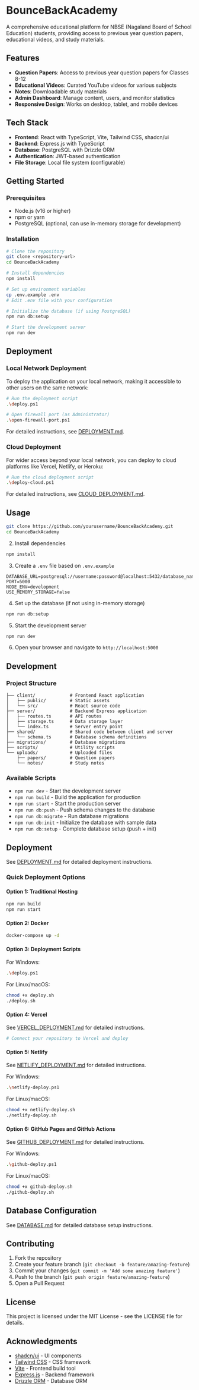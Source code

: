 # BounceBackAcademy

A comprehensive educational platform for NBSE (Nagaland Board of School Education) students, providing access to previous year question papers, educational videos, and study materials.

## Features

- **Question Papers**: Access to previous year question papers for Classes 8-12
- **Educational Videos**: Curated YouTube videos for various subjects
- **Notes**: Downloadable study materials
- **Admin Dashboard**: Manage content, users, and monitor statistics
- **Responsive Design**: Works on desktop, tablet, and mobile devices

## Tech Stack

- **Frontend**: React with TypeScript, Vite, Tailwind CSS, shadcn/ui
- **Backend**: Express.js with TypeScript
- **Database**: PostgreSQL with Drizzle ORM
- **Authentication**: JWT-based authentication
- **File Storage**: Local file system (configurable)

## Getting Started

### Prerequisites

- Node.js (v16 or higher)
- npm or yarn
- PostgreSQL (optional, can use in-memory storage for development)

### Installation

```bash
# Clone the repository
git clone <repository-url>
cd BounceBackAcademy

# Install dependencies
npm install

# Set up environment variables
cp .env.example .env
# Edit .env file with your configuration

# Initialize the database (if using PostgreSQL)
npm run db:setup

# Start the development server
npm run dev
```

## Deployment

### Local Network Deployment

To deploy the application on your local network, making it accessible to other users on the same network:

```bash
# Run the deployment script
.\deploy.ps1

# Open firewall port (as Administrator)
.\open-firewall-port.ps1
```

For detailed instructions, see [DEPLOYMENT.md](./DEPLOYMENT.md).

### Cloud Deployment

For wider access beyond your local network, you can deploy to cloud platforms like Vercel, Netlify, or Heroku:

```bash
# Run the cloud deployment script
.\deploy-cloud.ps1
```

For detailed instructions, see [CLOUD_DEPLOYMENT.md](./CLOUD_DEPLOYMENT.md).

## Usage

```bash
git clone https://github.com/yourusername/BounceBackAcademy.git
cd BounceBackAcademy
```

2. Install dependencies

```bash
npm install
```

3. Create a `.env` file based on `.env.example`

```
DATABASE_URL=postgresql://username:password@localhost:5432/database_name
PORT=5000
NODE_ENV=development
USE_MEMORY_STORAGE=false
```

4. Set up the database (if not using in-memory storage)

```bash
npm run db:setup
```

5. Start the development server

```bash
npm run dev
```

6. Open your browser and navigate to `http://localhost:5000`

## Development

### Project Structure

```
├── client/             # Frontend React application
│   ├── public/         # Static assets
│   └── src/            # React source code
├── server/             # Backend Express application
│   ├── routes.ts       # API routes
│   ├── storage.ts      # Data storage layer
│   └── index.ts        # Server entry point
├── shared/             # Shared code between client and server
│   └── schema.ts       # Database schema definitions
├── migrations/         # Database migrations
├── scripts/            # Utility scripts
└── uploads/            # Uploaded files
    ├── papers/         # Question papers
    └── notes/          # Study notes
```

### Available Scripts

- `npm run dev` - Start the development server
- `npm run build` - Build the application for production
- `npm run start` - Start the production server
- `npm run db:push` - Push schema changes to the database
- `npm run db:migrate` - Run database migrations
- `npm run db:init` - Initialize the database with sample data
- `npm run db:setup` - Complete database setup (push + init)

## Deployment

See [DEPLOYMENT.md](./DEPLOYMENT.md) for detailed deployment instructions.

### Quick Deployment Options

#### Option 1: Traditional Hosting

```bash
npm run build
npm run start
```

#### Option 2: Docker

```bash
docker-compose up -d
```

#### Option 3: Deployment Scripts

For Windows:
```bash
.\deploy.ps1
```

For Linux/macOS:
```bash
chmod +x deploy.sh
./deploy.sh
```

#### Option 4: Vercel

See [VERCEL_DEPLOYMENT.md](./VERCEL_DEPLOYMENT.md) for detailed instructions.

```bash
# Connect your repository to Vercel and deploy
```

#### Option 5: Netlify

See [NETLIFY_DEPLOYMENT.md](./NETLIFY_DEPLOYMENT.md) for detailed instructions.

For Windows:
```bash
.\netlify-deploy.ps1
```

For Linux/macOS:
```bash
chmod +x netlify-deploy.sh
./netlify-deploy.sh
```

#### Option 6: GitHub Pages and GitHub Actions

See [GITHUB_DEPLOYMENT.md](./GITHUB_DEPLOYMENT.md) for detailed instructions.

For Windows:
```bash
.\github-deploy.ps1
```

For Linux/macOS:
```bash
chmod +x github-deploy.sh
./github-deploy.sh
```

## Database Configuration

See [DATABASE.md](./DATABASE.md) for detailed database setup instructions.

## Contributing

1. Fork the repository
2. Create your feature branch (`git checkout -b feature/amazing-feature`)
3. Commit your changes (`git commit -m 'Add some amazing feature'`)
4. Push to the branch (`git push origin feature/amazing-feature`)
5. Open a Pull Request

## License

This project is licensed under the MIT License - see the LICENSE file for details.

## Acknowledgments

- [shadcn/ui](https://ui.shadcn.com/) - UI components
- [Tailwind CSS](https://tailwindcss.com/) - CSS framework
- [Vite](https://vitejs.dev/) - Frontend build tool
- [Express.js](https://expressjs.com/) - Backend framework
- [Drizzle ORM](https://orm.drizzle.team/) - Database ORM